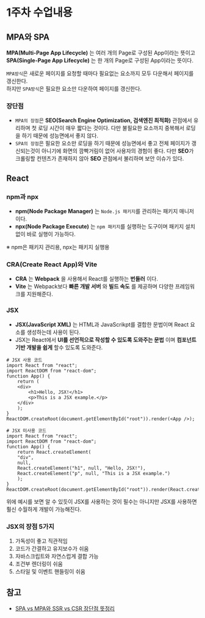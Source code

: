 # 1주차 수업내용

## MPA와 SPA
**MPA(Multi-Page App Lifecycle)** 는 여러 개의 Page로 구성된 App이라는 뜻이고 **SPA(Single-Page App Lifecycle)** 는 한 개의 Page로 구성된 App이라는 뜻이다.

``MPA방식``은 새로운 페이지를 요청할 때마다 필요없는 요소까지 모두 다운해서 페이지를 갱신한다.<br>
하지만 ``SPA방식``은 필요한 요소만 다운하여 페이지를 갱신한다.

### 장단점
- ``MPA의 장점``은 **SEO(Search Engine Optimization, 검색엔진 최적화)** 관점에서 유리하며 첫 로딩 시간이 매우 짧다는 것이다.
다만 불필요한 요소까지 중복해서 로딩을 하기 때문에 성능면에서 좋지 않다.
- ``SPA의 장점``은 필요한 요소만 로딩을 하기 때문에 성능면에서 좋고 전체 페이지가 갱신되는것이 아니기에 화면의 깜빡거림이 없어 사용자의 경험이 좋다.
다만 **SEO**가 크롤링할 컨텐츠가 존재하지 않아 **SEO** 관점에서 불리하며 보안 이슈가 있다.

## React
### npm과 npx
- **npm(Node Package Manager)** 는 ``Node.js 패키지``를 관리하는 패키지 매니저이다.
- **npx(Node Package Execute)** 는 ``npm 패키지``를 실행하는 도구이며 패키지 설치 없이 바로 실행이 가능하다.

※ npm은 패키지 관리용, npx는 패키지 실행용

### CRA(Create React App)와 Vite
- **CRA** 는 **Webpack** 을 사용해서 React를 실행하는 **번들러** 이다.
- **Vite** 는 Webpack보다 **빠른 개발 서버** 와 **빌드 속도** 를 제공하며 다양한 프레임워크를 지원해준다.

### JSX
- **JSX(JavaScript XML)** 는 HTML과 JavaScrikpt를 결합한 문법이며 React 요소를 생성하는데 사용이 된다.
- JSX는 React에서 **UI를 선언적으로 작성할 수 있도록 도와주는 문법** 이며 **컴포넌트 기반 개발을 쉽게** 할수 있도록 도와준다.

```
# JSX 사용 코드
import React from "react";
import ReactDOM from "react-dom";
function App() {
    return (
    <div>
        <h1>Hello, JSX!</h1>
        <p>This is a JSX example.</p>
    </div>
    );
}
ReactDOM.createRoot(document.getElementById("root")).render(<App />);
```

```
# JSX 미사용 코드
import React from "react";
import ReactDOM from "react-dom";
function App() {
    return React.createElement(
    "div",
    null,
    React.createElement("h1", null, "Hello, JSX!"),
    React.createElement("p", null, "This is a JSX example.")
    );
}
ReactDOM.createRoot(document.getElementById("root")).render(React.createElement(App));
```

위에 예시를 보면 알 수 있듯이 JSX를 사용하는 것이 필수는 아니지만 JSX를 사용하면 훨신 수월하게 개발이 가능해진다.

### JSX의 장점 5가지

1. 가독성이 좋고 직관적임
2. 코드가 간결하고 유지보수가 쉬움
3. 자바스크립트와 자연스럽게 결합 가능
4. 조건부 렌더링이 쉬움
5. 스타일 및 이벤트 핸들링이 쉬움

## 참고
- [SPA vs MPA와 SSR vs CSR 장단점 뜻정리](https://hanamon.kr/spa-mpa-ssr-csr-%EC%9E%A5%EB%8B%A8%EC%A0%90-%EB%9C%BB%EC%A0%95%EB%A6%AC/)
